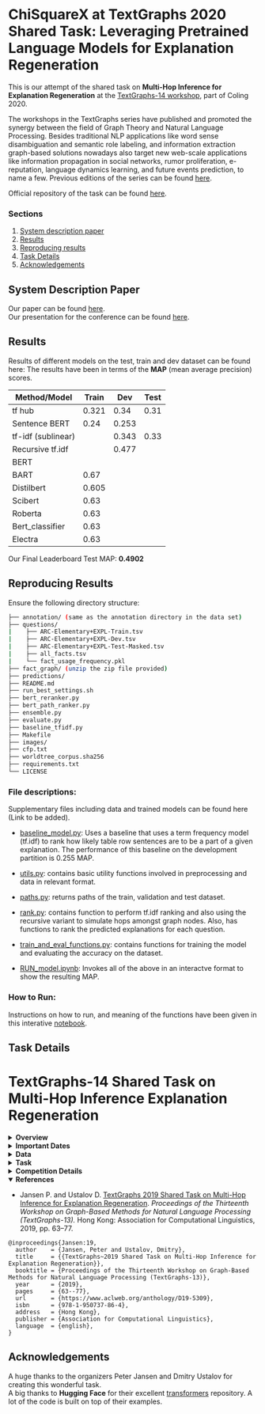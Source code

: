 # ChiSquareX at TextGraphs 2020 Shared Task: Leveraging Pretrained Language Models for Explanation Regeneration

This is our attempt of the shared task on **Multi-Hop Inference for Explanation Regeneration** at the [TextGraphs-14 workshop](https://sites.google.com/view/textgraphs2020), part of Coling 2020.  

The workshops in the TextGraphs series have published and promoted the synergy between the field of Graph Theory and Natural Language Processing. Besides traditional NLP applications like word sense disambiguation and semantic role labeling, and information extraction graph-based solutions nowadays also target new web-scale applications like information propagation in social networks, rumor proliferation, e-reputation, language dynamics learning, and future events prediction, to name a few.  Previous editions of the series can be found [here](http://textgraphs.org/).

Official repository of the task can be found [here](https://github.com/cognitiveailab/tg2020task).

### Sections
1. [System description paper](#system-description-paper)
2. [Results](#results)
3. [Reproducing results](#reproducing-results)
4. [Task Details](#task-details)
5. [Acknowledgements](#acknowledgements)

## System Description Paper  
Our paper can be found [here]().  
Our presentation for the conference can be found [here]().

## Results  
Results of different models on the test, train and dev dataset can be found here:
The results have been in terms of the **MAP** (mean average precision) scores.  

|  Method/Model    | Train     | Dev    | Test     | 
|------------------|-----------|--------|----------|
|    tf hub        |     0.321 |   0.34 |     0.31 |
|Sentence BERT     |     0.24  |  0.253 |          |
|tf-idf (sublinear)|           |  0.343 |     0.33 |
| Recursive tf.idf |           |  0.477 |          |
|    BERT          |           |        |          |
|    BART          |   0.67    |        |          |
|   Distilbert     |   0.605   |        |          |
|    Scibert       |   0.63    |        |          |
|    Roberta       |   0.63    |        |          |
|  Bert_classifier |   0.63    |        |          |
|    Electra       |   0.63    |        |          |

Our Final Leaderboard Test MAP: **0.4902**

## Reproducing Results  
Ensure the following directory structure:

```bash
├── annotation/ (same as the annotation directory in the data set)
├── questions/
|    ├── ARC-Elementary+EXPL-Train.tsv
|    ├── ARC-Elementary+EXPL-Dev.tsv
|    ├── ARC-Elementary+EXPL-Test-Masked.tsv
|    ├── all_facts.tsv
|    └── fact_usage_frequency.pkl
├── fact_graph/ (unzip the zip file provided)
├── predictions/
├── README.md
├── run_best_settings.sh
├── bert_reranker.py
├── bert_path_ranker.py
├── ensemble.py
├── evaluate.py
├── baseline_tfidf.py
├── Makefile
├── images/
├── cfp.txt
├── worldtree_corpus.sha256
├── requirements.txt
└── LICENSE

```

### File descriptions:  
Supplementary files including data and trained models can be found here (Link to be added).  
- [baseline_model.py](baseline_model.py):  Uses a baseline that uses a term frequency model (tf.idf) to rank how likely table row sentences are to be a part of a given explanation. The performance of this baseline on the development partition is 0.255 MAP.  

- [utils.py](utils.py):  contains basic utility functions involved in preprocessing and data in relevant format.  

- [paths.py](paths.py):  returns paths of the train, validation and test dataset.  

- [rank.py](rank.py):  contains function to perform tf.idf ranking and also using the recursive variant to simulate hops amongst graph nodes.  Also, has functions to rank the predicted explanations for each question.  

- [train_and_eval_functions.py](train_and_eval_functions.py):  contains functions for training the model and evaluating the accuracy on the dataset.  

- [RUN_model.ipynb](RUN_model.ipynb):  Invokes all of the above in an interactve format to show the resulting MAP.  

### How to Run:  
Instructions on how to run, and meaning of the functions have been given in this interative [notebook](RUN_model.ipynb).


## Task Details

TextGraphs-14 Shared Task on Multi-Hop Inference Explanation Regeneration
=========================================================================

<details><summary><b>Overview</b></summary>
<p>

Multi-hop inference is the task of combining more than one piece of information to solve an inference task, such as question answering. This can take many forms, from combining free-text sentences read from books or the web, to combining linked facts from a structured knowledge base.  

The Explanation Regeneration shared task asked participants to develop methods to reconstruct gold explanations for elementary science questions (Clark et al., 2018), using a new corpus of gold explanations (Jansen et al., 2018) that provides supervision and instrumentation for this multi-hop inference task. Each explanation is represented as an “explanation graph”, a set of atomic facts (between 1 and 16 per explanation, drawn from a knowledge base of 5,000 facts) that, together, form a detailed explanation for the reasoning required to answer and explain the resoning behind a question. Linking these facts to achieve strong performance at rebuilding the gold explanation graphs requires methods to perform multi-hop inference - which has been shown to be far harder than inference of smaller numbers of hops (Jansen, 2018), particularly for the case here, where there is considerable uncertainty (at a lexical level) of how individual explanations logically link somewhat ‘fuzzy’ graph nodes. The explanations include both core scientific facts as well as detailed world knowledge, allowing this task to appeal to those interested in both multi-hop reasoning and common-sense inference.    

#### The need for multi-hop inference in question answering

Question answering can often be modeled as a retrieval task, answer sentence selection, where a method must find some sentence or short passage of text in a corpus that answers the question.  Unfortunately for complex questions it's unlikely that one can find such answer passages, even in extremely large corpora.  For example, consider the following multiple choice elementary science question:

Q: Which of the following is an example of an organism taking in nutrients?
* ( A ) a dog burying a bone
* ( B ) a girl eating an apple (Correct answer)
* ( C ) an insect crawling on a leaf
* ( D ) a boy planting tomatoes

For this question, it's highly unlikely that one could find a passage in a corpus that says "a girl eating an apple is an example of an organism taking in nutrients", even if that corpus was extremely large.  Instead, one likely has to combine a number of separate facts to successfully make this inference:
1. A girl means a human girl.
2. Humans are living organisms.
3. Eating is when an organism takes in nutrients in the form of food.
4. Fruits are kinds of foods.
5. An apple is a kind of fruit.

Combining each of these facts is often modeled as a graph traversal problem, where one must "hop" from some starting fact (say, fact 1) to other, related facts, until one has enough facts to infer the answer.  This is illustrated below: 

![Example explanation graph](https://raw.githubusercontent.com/dchandak99/tg2020task/master/images/example-girl-eating-apple.jpg)  

#### The need for explanations

Developing methods of automated inference that are able to provide users with compelling human-readable justifications for why the answer to a question is correct are critical for domains such as science and medicine, where user trust and detecting costly errors are limiting factors to adoption.  Multi-hop inference is attractive for explanation-centered inference, as the path one assembles while traversing a knowledge graph can serve as an explanation for a user.  For example:

Why is 'a girl eating an apple' an example of an organism taking in nutrients?  
Explanation: Because: A girl means a human girl. humans are living organisms.  Eating is when an organism takes in nutrients in the form of food.  Fruits are kinds of foods.  An apple is a kind of fruit.

#### Contemporary Challenges in Multi-hop Inference

**Semantic Drift:** One of the central challenges to performing multi-hop inference is that combining facts -- i.e. traversing from one fact to another in a knowledge graph -- is a noisy process, because the current signals we have for knowing whether two facts are relevant to the inference required to answer a question (and can thus be combined) are imperfect.  Often times those signals are as simple as lexical overlap -- two sentences (or nodes) in a knowledge graph sharing one or more of the same words.  Sometimes this lexical overlap helps -- for example, knowing that "an apple is a kind of [fruit]" and that "[fruits] are foods" helps answer the above question.  But often times it leads to information that isn't on context -- for example, "a [tree] is a kind of living thing" and "[trees] require sunlight to survive" likely wouldn't help answer a question about *"Q: Which adaptations help a tree survive the heat of a forest fire."*

This observation that chaining facts together on imperfect signals often leads inference to go off-context and become errorful is the phenomenon of *"semantic drift"* *(Fried et al., "Higher-order Lexical Semantic Models for Non-factoid Answer Reranking", TACL 2015)*, and has been demonstrated across a wide variety of representations and traversal algorithms.  Typically multi-hop models see small performance benefits (of between 1-5%) when aggregating 2 pieces of information, and may see small performance benefits when aggregating 3 pieces of information, then performance decreases as progressively more information is aggregated due to this "semantic drift".  

**Long Inference Chains:** Jansen et al. *("WorldTree: A Corpus of Explanation Graphs for Elementary Science Questions supporting Multi-hop Inference", LREC 2018)* showed that even inferences for elementary science require aggregating an average of 6 facts (and as many as 16 facts) to answer and explain the reasoning behind those answers when common sense knowledge is included.   With current inference models infrequently able to combine more than 2 facts, the state-of-the-art is far from this requirement.

**Multi-hop methods are not required to answer questions on many "multi-hop" datasets:** Chen and Durrett *("Understanding Dataset Design Choices for Multi-hop Reasoning", NAACL 2019)* show that it's possible to achieve near state-of-the-art performance on two popular multi-hop question answering datasets (WikiHop and HotPotQA) using baseline models that do not perform multi-hop inference.  Because new multi-hop inference algorithms are often characterized using their accuracy on the question answering task as a proxy for their capacity to perform multi-hop inference, rather than explicitly evaluating an algorithm's capacity to aggregate information by controlling the amount of information it can combine (as in Fried et al.),  we currently do not have well-controlled characterizations of the information aggregation abilities of many proposed multi-hop algorithms.

**Chance Performance on Knowledge Graphs:** Jansen *("Multi-hop Inference for Sentence-level TextGraphs: How Challenging is Meaningfully Combining Information for Science Question Answering?", TextGraphs 2018)* empirically demonstrated that semantic drift can be *overpoweringly large* or *deceptively low*, depending on the text resources used to build the knowledge graph, and the criteria used for selecting nodes.  While the chance of hopping to a relevant node on a graph constructed from sentences in an open-domain corpus like Wikipedia can be very small, using a term frequency model can increase this chance performance by orders of magnitude, increasing chance traversal performance beyond the performance of some algorithms reported in the literature.  Unfortunately evaluating the chance performance on a knowledge graph is currently a very expensive manual task, and we currently suffer from a methods problem of being able to disentangle the performance of novel multi-hop algorithms from the chance performance of a given knowledge graph.

**Explicit Training Data for Multi-hop Inference and Explanation Construction:** Because of the difficulty and expense associated with manually annotating inference paths in a knowledge base, most multi-hop inference algorithms have lacked supervision for this task, and had to resort to using other methods (such as latent machine learning algorithms) that use other signals, like answering a question correctly, as a proxy for doing well at the multi-hop inference task. 

#### The Task: Explanation Reconstruction 
Many of these contemporary methodological challenges are potentially now addressable using WorldTree, a new corpus of explicit training data designed to help instrument the multi-hop inference and explanation-construction tasks.  WorldTree contains manually assembled detailed explanations, including common-sense reasoning facts, for nearly every publicly available elementary science exam question.  Explanations are represented as a series of facts that, when combined, answer a question, and provide a detailed explanation for the answer.  Facts in an explanation explicitly connect with each other on lexical overlap -- i.e., having one or more of the same words.  Each fact is drawn from a grade-appropriate knowledge base of approximately 5,000 facts that are simultaneously represented as both free-text sentences and structured knowledge (*n-ary relations*), allowing both structured and unstructured methods to be evaluated on the same data.  Additional annotation identifies which facts are "central" to the explanation, allowing automated evaluation of an inference method's ability to combine "core scientific facts" with common-sense knowledge that grounds core science knowledge with world knowledge. 
</p>
</details>

<details><summary><b>Important Dates</b></summary>
<p>

* 2020-03-06: Training data release
* 2020-04-06: Test data release; Evaluation start
* 2020-09-21: Evaluation end
* 2020-10-02: System description paper deadline
* 2020-10-18: Deadline for reviews of system description papers
* 2020-10-25: Author notifications
* 2020-11-01: Camera-ready description paper deadline
* 2020-12-13: [TextGraphs-14 workshop](https://sites.google.com/view/textgraphs2020)

Dates are specified in the ISO 8601 format.
</p>
</details>

<details><summary><b>Data</b></summary>
<p>

The data used in this shared task comes from the WorldTree corpus (Jansen et al., 2018). The data includes approximately 2,200 elementary science questions drawn from the Aristo Reasoning Challenge (ARC) corpus (Clark et al., "Think you have solved question answering? Try ARC, the AI2 reasoning challenge", Arxiv).  1,680 of these questions include detailed explanation graphs for their answers, and are divided into the standard ARC train, development, and test sets.  The remaining questions that do not have gold explanation graphs required specialized reasoning (e.g. spatial, mathematical) that did not easily lend itself to the method of textual explanation used.  Each explanation is represented as a reference to one or more facts in a structured knowledge base of tables (the "tablestore").  The tablestore contains 60+ tables, each organized around a particular kind of knowledge (e.g. taxonomic knowledge, part-of knowledge, properties, changes, causality, coupled relationships).  Each "fact" is represented as one row in a given table and can be used either as a structured representation (with the n-ary relational information afforded by the columns in each table), or it can be read off directly as a free-text sentence.  The WorldTree tablestore knowledge base contains approximately 5,000 table rows/"facts", 3,600 of which are actively used in at least one explanation.  Explanation graphs commonly reuse the same knowledge (i.e. the same table row) used in other explanations.  The most common fact ("an animal is a kind of organism") is used in 89 different explanations, and approximately 1,500 facts are reused in more than one explanation.  More details, analyses, and summary statistics are provided in the WorldTree paper.  

For each explanation, the WorldTree corpus also includes annotation for *how important* each fact is towards the explanation.  There are three categories of importance:
* **CENTRAL:** These facts are at the core of the explanation, and are often core scientific concepts in elementary science.  For example, "melting means changing from a solid to a liquid by adding heat energy".
* **GROUNDING:** These facts tend to link core scientific facts in the explanation with specific examples found in the question.  For example, "ice is a kind of solid"
* **LEXICAL GLUE:** These facts tend to express synonymy or definitional relationships, potentially between short multi-word expressions, such as "adding heat means increasing heat energy".  These are used to bridge two facts in an explanation together (or, a fact in an explanation to the question or answer).  The explanation graphs in WorldTree require that explanation sentences are explicitly linked based on lexical overlap (shared words), and these lexical glue sentences tend to fill this purpose when knowledge in different facts has been expressed with different words.

Because of this annotation, it's possible to separately evaluate how many of the core/central facts, grounding facts, and synonymy relations that a given inference method reconstructs.  This would allow one to automatically determine that of two algorithms with similar performance, one primarily reconstructs more of the core/central facts, while another has a more even distribution between central, grounding, and lexical glue facts.

The dataset is available at <http://cognitiveai.org/dist/worldtree_corpus_textgraphs2019sharedtask_withgraphvis.zip>. Please note that this distribution is still subject to the terms set forth in the included license `EULA AI2 Mercury Dataset 01012018.docx`.
</p>
</details>

<details><summary><b>Task</b></summary>
<p> 
Participating systems are asked to perform an *explanation reconstruction* task, a stepping-stone task towards general multi-hop inference on large graphs.  The task is as follows: Given a question and known correct answer, build a system that reconstructs the gold explanation.  For ease of evaluation (and to encourage a variety of methods, not only those involving graph-based inference), the task is framed as a ranking task  where for a given question, one must selectively rank facts in the gold explanation higher than facts not present in the gold explanation.

### Follow-through Example
Given the following question (top) and it's gold explanation graph (bottom):
![Example explanation graph](https://github.com/dchandak99/multihop_inference_explanation_regeneration/blob/master/images/example-ice-melting.png)

An example of ranking each of the ~5000 sentences in the Tablestore knowledge base to attempt to rebuild this explanation is as follows.  We see that some of the gold explanation sentences are ranked near the top (e.g. melting is a kind of process (rank 1), an ice cube is a kind of solid (rank 7), melting means changing from a solid to a liquid by adding heat energy (rank 18)). A number of other sentences in the gold explanation are ranked much lower (53, 102, 384, 408, 858, 860, 3778, 3956).  The mean average precision for this ranking on this question is 0.148.  When considering only the central questions in the explanation, the mean average precision increases to 0.195.


```
Question: A student placed an ice cube on a plate in the sun. Ten minutes later, only water was on the plate. Which process caused the ice cube to change to water?
mcAnswer[0]: condensation	mcAnswer[1]: evaporation	mcAnswer[2]: freezing	mcAnswer[3]: melting	
Correct Answer Candidate: 3 (melting)

Sentences in Gold Explanation (Table Rows):
	6abc-4443-f672-9a97 	CENTRAL 	melting means changing from a solid into a liquid by adding heat energy
	a1a9-97db-a771-1c2b 	GROUNDING 	an ice cube is a kind of solid
	3961-d09c-4b9a-a6f7 	GROUNDING 	water is a kind of liquid
	4a5a-9115-28a9-b97b 	CENTRAL 	water is in the solid state , called ice , for temperatures between 0 ; -459 ; -273 and 273 ; 32 ; 0 K ; F ; C
	4710-c993-7a19-bef2 	LEXGLUE 	heat means heat energy
	7d37-b81d-0cf3-9ae0 	LEXGLUE 	adding heat means increasing temperature
	9554-47d7-c095-1df7 	CENTRAL 	if an object ; a substance absorbs solar energy then that object ; that substance will increase in temperature
	e00a-03fe-d978-1a27 	CENTRAL 	if an object ; something is in the sunlight then that object ; that something will absorb solar energy
	a538-175f-9223-d117 	CENTRAL 	the sun is a source of light ; light energy called sunlight
	8939-25ca-fb9c-d790 	LEXGLUE 	to be in the sun means to be in the sunlight
	36f6-e94f-8780-1897 	CENTRAL 	melting is a kind of process


Explanation Regeneration Task: Baseline Model's Ranks for Table Rows/Sentences: 
(* denotes a ranked sentence is part of the gold explanation)
1 	[COS_A:0.707, COS_Q:0.107, ] 	* melting is a kind of process
2 	[COS_A:0.707, COS_Q:0.000, ] 	thawing is similar to melting
3 	[COS_A:0.577, COS_Q:0.080, ] 	melting is a kind of phase change
4 	[COS_A:0.604, COS_Q:0.000, ] 	melting is when solids are heated above their melting point
5 	[COS_A:0.413, COS_Q:0.117, ] 	amount of water in a body of water increases by storms ; rain ; glaciers melting ; snow melting ; ice melting
6 	[COS_A:0.000, COS_Q:0.428, ] 	an ice cube is a kind of object
7 	[COS_A:0.000, COS_Q:0.428, ] 	* an ice cube is a kind of solid
8 	[COS_A:0.453, COS_Q:0.000, ] 	freezing point is similar to melting point
9 	[COS_A:0.447, COS_Q:0.000, ] 	melting point is a property of a substance ; material
10 	[COS_A:0.408, COS_Q:0.000, ] 	glaciers melting has a negative impact on the glaicial environment
11 	[COS_A:0.000, COS_Q:0.296, ] 	plate tectonics is a kind of process
12 	[COS_A:0.354, COS_Q:0.000, ] 	sometimes piles of rock are formed by melting glaciers depositing rocks
13 	[COS_A:0.354, COS_Q:0.000, ] 	melting point can be used to identify a pure substance
14 	[COS_A:0.000, COS_Q:0.260, ] 	ice crystals means ice
15 	[COS_A:0.236, COS_Q:0.069, ] 	the freezing point of water ; melting point of water is 32F ; 0C ; 273K
16 	[COS_A:0.318, COS_Q:0.000, ] 	the melting point of iron is 2800F ; 1538C ; 1811K
17 	[COS_A:0.318, COS_Q:0.000, ] 	the melting point of oxygen is -361.8F ; -218.8C ; 54.4K
18 	[COS_A:0.318, COS_Q:0.000, ] 	* melting means changing from a solid into a liquid by adding heat energy
19 	[COS_A:0.290, COS_Q:0.000, ] 	adding salt to a liquid decreases the melting point of that liquid
20 	[COS_A:0.000, COS_Q:0.214, ] 	ice is a kind of food
(note, only top 20 ranked table rows shown)
Ranks of gold rows: 1, 7, 18, 53, 102, 384, 408, 858, 860, 3778, 3956

Scoring Metrics:
 Average Precision: 0.14862461238725275
 
Scoring Metrics (by explanation sentence role): 
 Average Precision (CENTRAL): 0.19516123051492149
 Average Precision (GROUNDING): 0.10294117647058823
 Average Precision (LEXGLUE): 0.0012593148624291516
 
Scoring Metrics (by whether a gold sentence has lexical overlap w/question or answer): 
 Average Precision (LEXOVERLAP): 0.20264768732550112
 Average Precision (NOLEXOVERLAP): 0.004046859466057559
 
Scoring Metrics (Precision@N):
 Precision@1: 1.000
 Precision@2: 0.500
 Precision@3: 0.333
 Precision@4: 0.250
 Precision@5: 0.200
```

### Evaluation 
Participating systems will be evaluated using mean average precision (MAP) on the explanation reconstruction task.  The example code provided calculates this, both overall, as well as broken down into specific sub-measures (e.g. the role of sentences in an explanation, and whether a sentence has lexical overlap with the question or answer).

Participants are also encouraged, but not required, to report the following measures with their systems: 
1. A histogram of explanation reconstruction performance (MAP) versus the length of the gold explanation being reconstructed
2. If also using the data to perform the QA task, reporting overall QA accuracy as well as explanation reconstruction accuracy for correctly answered questions
3. Though the Worldtree corpus was constructed to automate explanation evaluation, it is still possible some facts may be highly relevant but not included in an explanation.  An error analysis of the final system is strongly encouraged to determine the proportion of errors that are genuine errors of various categories, and the proportion of errors that are "also good" explanation sentences. 

### Baselines

The shared task data distribution includes a baseline that uses a term frequency model (tf.idf) to rank how likely table row sentences are to be a part of a given explanation.  The performance of this baseline on the development partition is 0.054 MAP.   Baselines for both Scala and Python are provided.

#### Python

```shell
$ make dataset
```

```shell
$ ./baseline_tfidf.py annotation/expl-tablestore-export-2017-08-25-230344/tables questions/ARC-Elementary+EXPL-Dev.tsv > predict.txt
```

The format of the `predict.txt` file is `questionID<TAB>explanationID` without header;
the order is important.

```shell
$ ./evaluate.py --gold=questions/ARC-Elementary+EXPL-Dev.tsv predict.txt
```

In order to prepare a submission file for CodaLab, create a ZIP file containing your `predict.txt`, cf. `make predict-tfidf.zip`.

#### Scala

A Scala tf.idf baseline that achieves a MAP of 0.28 is available at:
<https://github.com/cognitiveailab/explanationreconstructiontextgaphs2019>

### Additional Example Explanation Graphs

Explanation graphs vary in size (1-16 facts, an average of 6 facts per explanation), and in their connectivity properties.  Some are relatively simple, while others are complex.  Here are additional examples:

A straightforward chaining of facts:
![Example explanation graph](https://github.com/dchandak99/multihop_inference_explanation_regeneration/blob/master/images/example-simpler-insect6legs.png)

An example of a list question:
![Example explanation graph](https://github.com/dchandak99/multihop_inference_explanation_regeneration/blob/master/images/example-list-cloudsfogmadeof.png)

An example of a hard question with many facts in the explanation, including a lot of challenging commonsense/world knowledge: 
![Example explanation graph](https://github.com/dchandak99/multihop_inference_explanation_regeneration/blob/master/images/example-hard-treesurviveforestfire.png)
</p>
</details>

<details><summary><b>Competition Details</b></summary>
<p>

Submission
--------------------

Please submit your solutions via CodaLab: <https://competitions.codalab.org/competitions/23615>

Contacts
--------------------

We welcome questions and answers on the shared task on GitHub: <https://github.com/cognitiveailab/tg2020task/issues>.

To contact the task organizers directly, please send an email to [textgraphsoc@gmail.com](mailto:textgraphsoc@gmail.com).

Terms and Conditions
--------------------

By submitting results to this competition, you consent to the public release of your scores at the TextGraph-13 workshop and in the associated proceedings, at the task organizers' discretion. Scores may include, but are not limited to, automatic and manual quantitative judgements, qualitative judgements, and such other metrics as the task organizers see fit. You accept that the ultimate decision of metric choice and score value is that of the task organizers.

You further agree that the task organizers are under no obligation to release scores and that scores may be withheld if it is the task organizers' judgement that the submission was incomplete, erroneous, deceptive, or violated the letter or spirit of the competition's rules. Inclusion of a submission's scores is not an endorsement of a team or individual's submission, system, or science.

You further agree that your system may be named according to the team name provided at the time of submission, or to a suitable shorthand as determined by the task organizers.

You agree not to use or redistribute the shared task data except in the manner prescribed by its licence.
</p>
</details>

<details open><summary><b>References</b></summary>
<p>

* Jansen P. and Ustalov D. [TextGraphs 2019 Shared Task on Multi-Hop Inference for Explanation Regeneration](https://www.aclweb.org/anthology/D19-5309). *Proceedings of the Thirteenth Workshop on Graph-Based Methods for Natural Language Processing (TextGraphs-13).* Hong Kong: Association for Computational Linguistics, 2019, pp. 63&ndash;77.

```
@inproceedings{Jansen:19,
  author    = {Jansen, Peter and Ustalov, Dmitry},
  title     = {{TextGraphs~2019 Shared Task on Multi-Hop Inference for Explanation Regeneration}},
  booktitle = {Proceedings of the Thirteenth Workshop on Graph-Based Methods for Natural Language Processing (TextGraphs-13)},
  year      = {2019},
  pages     = {63--77},
  url       = {https://www.aclweb.org/anthology/D19-5309},
  isbn      = {978-1-950737-86-4},
  address   = {Hong Kong},
  publisher = {Association for Computational Linguistics},
  language  = {english},
}
```
</p>
</details>

## Acknowledgements  
A huge thanks to the organizers Peter Jansen and Dmitry Ustalov for creating this wonderful task.  
A big thanks to **Hugging Face** for their excellent [transformers](https://github.com/huggingface/transformers) repository. A lot of the code is built on top of their examples.
